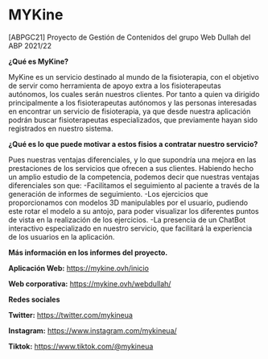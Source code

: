 # MYKine
[ABPGC21] Proyecto de Gestión de Contenidos del grupo Web Dullah del ABP 2021/22

**¿Qué es MyKine?**

MyKine es un servicio destinado al mundo de la fisioterapia, con el objetivo de servir como 
herramienta de apoyo extra a los fisioterapeutas autónomos, los cuales serán nuestros clientes.
Por tanto a quien va dirigido principalmente a los fisioterapeutas autónomos y las personas
interesadas en encontrar un servicio de fisioterapia, ya que desde nuestra aplicación podrán
buscar fisioterapeutas especializados, que previamente hayan sido registrados en nuestro sistema.

**¿Qué es lo que puede motivar a estos fisios a contratar nuestro servicio?**

Pues nuestras ventajas diferenciales, y lo que supondría una mejora en las prestaciones de los 
servicios que ofrecen a sus clientes. Habiendo hecho un amplio estudio de la competencia, podemos
decir que nuestras ventajas diferenciales son que:
-Facilitamos el seguimiento al paciente a través de la generación de informes de seguimiento.
-Los ejercicios que proporcionamos con modelos 3D manipulables por el usuario, pudiendo este
rotar el modelo a su antojo, para poder visualizar los diferentes puntos de vista en la
realización de los ejercicios.
-La presencia de un ChatBot interactivo especializado en nuestro servicio, que facilitará la
experiencia de los usuarios en la aplicación.

**Más información en los informes del proyecto.**

**Aplicación Web:** https://mykine.ovh/inicio

**Web corporativa:** https://mykine.ovh/webdullah/

**Redes sociales** 

**Twitter:** https://twitter.com/mykineua

**Instagram:** https://www.instagram.com/mykineua/

**Tiktok:** https://www.tiktok.com/@mykineua
